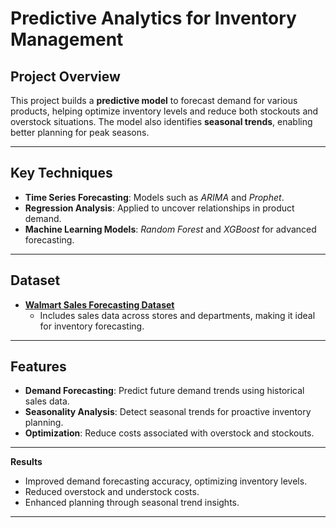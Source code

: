 # **Predictive Analytics for Inventory Management**

## **Project Overview**  
This project builds a **predictive model** to forecast demand for various products, helping optimize inventory levels and reduce both stockouts and overstock situations. The model also identifies **seasonal trends**, enabling better planning for peak seasons.  

---

## **Key Techniques**  
- **Time Series Forecasting**: Models such as *ARIMA* and *Prophet*.  
- **Regression Analysis**: Applied to uncover relationships in product demand.  
- **Machine Learning Models**: *Random Forest* and *XGBoost* for advanced forecasting.  

---

## **Dataset**  
- **[Walmart Sales Forecasting Dataset]([https://www.kaggle.com/competitions/walmart-recruiting-store-sales-forecasting/data](https://www.kaggle.com/datasets/aslanahmedov/walmart-sales-forecast))**  
  - Includes sales data across stores and departments, making it ideal for inventory forecasting.

---

## **Features**  
- **Demand Forecasting**: Predict future demand trends using historical sales data.  
- **Seasonality Analysis**: Detect seasonal trends for proactive inventory planning.  
- **Optimization**: Reduce costs associated with overstock and stockouts.

---

**Results**  
- Improved demand forecasting accuracy, optimizing inventory levels.  
- Reduced overstock and understock costs.  
- Enhanced planning through seasonal trend insights.  

---

